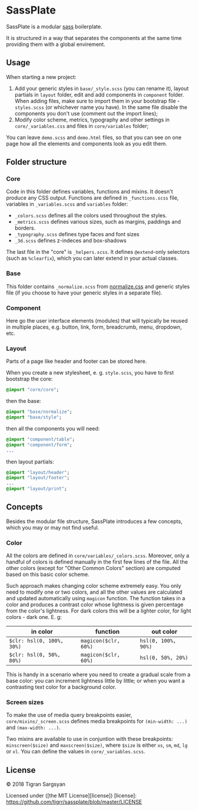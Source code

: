 # SassPlate

SassPlate is a modular [sass](http://sass-lang.com) boilerplate.

It is structured in a way that separates the components at the same time providing them with a global envirement.


## Usage

When starting a new project:
1. Add your generic styles in `base/_style.scss` (you can rename it), layout partials in `layout` folder, edit and add components in `component` folder.
When adding files, make sure to import them in your bootstrap file - `styles.scss` (or whichever name you have). In the same file disable the components you don't use (comment out the import lines);
1. Modify color scheme, metrics, typography and other settings in `core/_variables.css` and files in `core/variables` folder;

You can leave `demo.scss` and `demo.html` files, so that you can see on one page how all the elements and components look as you edit them.


## Folder structure

### Core
Code in this folder defines variables, functions and mixins. It doesn't produce any CSS output.
Functions are defined in `_functions.scss` file, variables in `_variables.scss` and `variables` folder:
- `_colors.scss` defines all the colors used throughout the styles.
- `_metrics.scss` defines various sizes, such as margins, paddings and borders.
- `_typography.scss` defines type faces and font sizes
- `_3d.scss` defines z-indeces and box-shadows

The last file in the "core" is `_helpers.scss`. It defines `@extend`-only selectors (such as `%clearfix`), which you can later extend in your actual classes.


### Base
This folder contains `_normalize.scss` from [normalize.css](https://github.com/necolas/normalize.css/) and generic styles file (if you choose to have your generic styles in a separate file).


### Component
Here go the user interface elements (modules) that will typically be reused in multiple places, e.g. button, link, form, breadcrumb, menu, dropdown, etc.


### Layout
Parts of a page like header and footer can be stored here.

When you create a new stylesheet, e. g. `style.scss`, you have to first bootstrap the core:
```sass
@import "core/core";
```
then the base:
```sass
@import "base/normalize";
@import "base/style";
```
then all the components you will need:
```sass
@import "component/table";
@import "component/form";
...
```
then layout partials:
```sass
@import "layout/header";
@import "layout/footer";
...
@import "layout/print";
```


## Concepts
Besides the modular file structure, SassPlate introduces a few concepts, which you may or may not find useful.


### Color
All the colors are defined in `core/variables/_colors.scss`. Moreover, only a handful of colors is defined manually in the first few lines of the file. All the other colors (except for "Other Common Colors" section) are computed based on this basic color scheme.

Such approach makes changing color scheme extremely easy. You only need to modify one or two colors, and all the other values are calculated and updated automatically using `magicon` function. The function takes in a color and produces a contrast color whose lightness is given percentage from the color's lightness. For dark colors this will be a lighter color, for light colors - dark one. E. g:

| in color | function | out color |
| -------- | -------- | --------- |
| `$clr: hsl(0, 100%, 30%)` | `magicon($clr, 60%)` | `hsl(0, 100%, 90%)` |
| `$clr: hsl(0, 50%, 80%)`  | `magicon($clr, 60%)` | `hsl(0, 50%, 20%)`  |

This is handy in a scenario where you need to create a gradual scale from a base color: you can increment lightness little by little; or when you want a contrasting text color for a background color.


### Screen sizes
To make the use of media query breakpoints easier, `core/mixins/_screen.scss` defines media breakpoints for `(min-width: ...)` and `(max-width: ...)`.

Two mixins are available to use in conjuntion with these breakpoints: `minscreen($size)` and `maxscreen($size)`, where `$size` is either `xs`, `sm`, `md`, `lg` or `xl`. You can define the values in `core/_variables.scss`.

## License
© 2018 Tigran Sargsyan

Licensed under ([the MIT License][license])
[license]: https://github.com/tigrr/sassplate/blob/master/LICENSE
